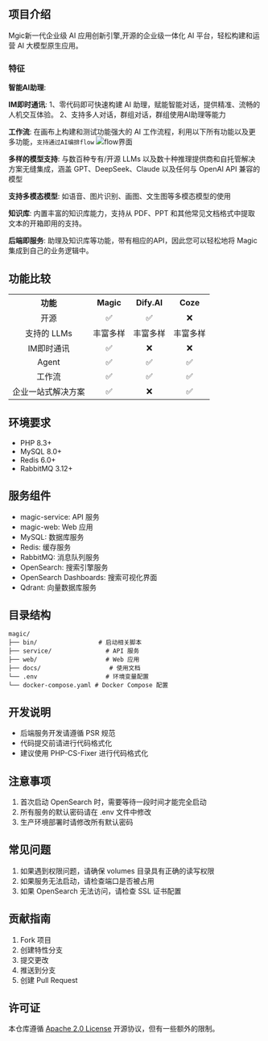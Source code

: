 

## 项目介绍
Mgic新一代企业级 AI 应用创新引擎,开源的企业级一体化 AI 平台，轻松构建和运营 AI 大模型原生应用。


### 特征

**智能AI助理**: 

**IM即时通讯**: 
1、零代码即可快速构建 AI 助理，赋能智能对话，提供精准、流畅的人机交互体验。
2、支持多人对话，群组对话，群组使用AI助理等能力


**工作流**: 
  在画布上构建和测试功能强大的 AI 工作流程，利用以下所有功能以及更多功能，`支持通过AI编排flow`
![flow界面](./docs/static/img/showmagic.jpg)


**多样的模型支持**: 
  与数百种专有/开源 LLMs 以及数十种推理提供商和自托管解决方案无缝集成，涵盖 GPT、DeepSeek、Claude 以及任何与 OpenAI API 兼容的模型

**支持多模态模型**: 
如语音、图片识别、画图、文生图等多模态模型的使用

**知识库**: 
内置丰富的知识库能力，支持从 PDF、PPT 和其他常见文档格式中提取文本的开箱即用的支持。

**后端即服务**: 
助理及知识库等功能，带有相应的API，因此您可以轻松地将 Magic 集成到自己的业务逻辑中。

## 功能比较
<table style="width: 100%;">
  <tr>
    <th align="center">功能</th>
     <th align="center">Magic</th>
    <th align="center">Dify.AI</th>
    <th align="center">Coze</th>
  </tr>
  <tr>
    <td align="center">开源</td>
    <td align="center">✅</td>
    <td align="center">✅</td>
    <td align="center">❌</td>
  </tr>
  <tr>
    <td align="center">支持的 LLMs</td>
    <td align="center">丰富多样</td>
    <td align="center">丰富多样</td>
    <td align="center">丰富多样</td>
  </tr>
  <tr>
    <td align="center">IM即时通讯</td>
    <td align="center">✅</td>
    <td align="center">❌</td>
    <td align="center">❌</td>
  </tr>
  <tr>
    <td align="center">Agent</td>
    <td align="center">✅</td>
    <td align="center">✅</td>
    <td align="center">✅</td>
  </tr>
  <tr>
    <td align="center">工作流</td>
    <td align="center">✅</td>
    <td align="center">✅</td>
    <td align="center">✅</td>
  </tr>
  <tr>
    <td align="center">企业一站式解决方案</td>
    <td align="center">✅</td>
    <td align="center">❌</td>
    <td align="center">✅</td>
  </tr>
</table>


## 环境要求
- PHP 8.3+
- MySQL 8.0+
- Redis 6.0+
- RabbitMQ 3.12+

## 服务组件
- magic-service: API 服务
- magic-web: Web 应用
- MySQL: 数据库服务
- Redis: 缓存服务
- RabbitMQ: 消息队列服务
- OpenSearch: 搜索引擎服务
- OpenSearch Dashboards: 搜索可视化界面
- Qdrant: 向量数据库服务


## 目录结构
```
magic/
├── bin/                 # 启动相关脚本
├── service/               # API 服务
├── web/                   # Web 应用
├── docs/                   # 使用文档
└── .env                   # 环境变量配置
└── docker-compose.yaml # Docker Compose 配置
```

## 开发说明
- 后端服务开发请遵循 PSR 规范
- 代码提交前请进行代码格式化
- 建议使用 PHP-CS-Fixer 进行代码格式化

## 注意事项
1. 首次启动 OpenSearch 时，需要等待一段时间才能完全启动
2. 所有服务的默认密码请在 .env 文件中修改
3. 生产环境部署时请修改所有默认密码

## 常见问题
1. 如果遇到权限问题，请确保 volumes 目录具有正确的读写权限
2. 如果服务无法启动，请检查端口是否被占用
3. 如果 OpenSearch 无法访问，请检查 SSL 证书配置

## 贡献指南
1. Fork 项目
2. 创建特性分支
3. 提交更改
4. 推送到分支
5. 创建 Pull Request

## 许可证
本仓库遵循 [ Apache 2.0 License](LICENSE) 开源协议，但有一些额外的限制。
